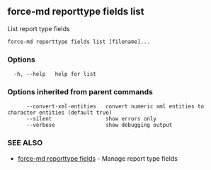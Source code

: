 ## force-md reporttype fields list

List report type fields

```
force-md reporttype fields list [filename]...
```

### Options

```
  -h, --help   help for list
```

### Options inherited from parent commands

```
      --convert-xml-entities   convert numeric xml entities to character entities (default true)
      --silent                 show errors only
      --verbose                show debugging output
```

### SEE ALSO

* [force-md reporttype fields](force-md_reporttype_fields.md)	 - Manage report type fields

